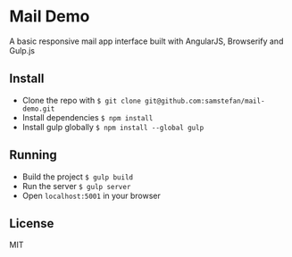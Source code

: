 # Mail Demo

A basic responsive mail app interface built with AngularJS, Browserify and Gulp.js

## Install

- Clone the repo with `$ git clone git@github.com:samstefan/mail-demo.git`
- Install dependencies `$ npm install`
- Install gulp globally `$ npm install --global gulp`

## Running

- Build the project `$ gulp build`
- Run the server `$ gulp server`
- Open `localhost:5001` in your browser

## License
MIT